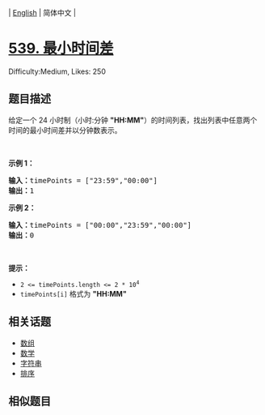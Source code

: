 
| [English](README_EN.md) | 简体中文 |

# [539. 最小时间差](https://leetcode.cn/problems/minimum-time-difference/)
Difficulty:Medium, Likes: 250

## 题目描述

<p>给定一个 24 小时制（小时:分钟 <strong>"HH:MM"</strong>）的时间列表，找出列表中任意两个时间的最小时间差并以分钟数表示。</p>

<p>&nbsp;</p>

<p><strong>示例 1：</strong></p>

<pre>
<strong>输入：</strong>timePoints = ["23:59","00:00"]
<strong>输出：</strong>1
</pre>

<p><strong>示例 2：</strong></p>

<pre>
<strong>输入：</strong>timePoints = ["00:00","23:59","00:00"]
<strong>输出：</strong>0
</pre>

<p>&nbsp;</p>

<p><strong>提示：</strong></p>

<ul>
	<li><code>2 &lt;= timePoints.length &lt;= 2 * 10<sup>4</sup></code></li>
	<li><code>timePoints[i]</code> 格式为 <strong>"HH:MM"</strong></li>
</ul>


## 相关话题

- [数组](https://leetcode.cn/tag/array/)
- [数学](https://leetcode.cn/tag/math/)
- [字符串](https://leetcode.cn/tag/string/)
- [排序](https://leetcode.cn/tag/sorting/)

## 相似题目


